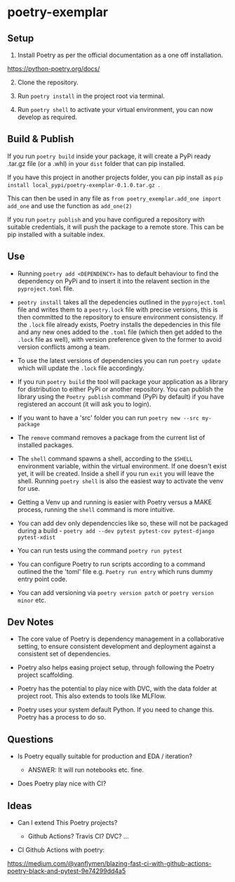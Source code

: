 # poetry-exemplar

## Setup

1. Install Poetry as per the official documentation as a one off installation.

https://python-poetry.org/docs/

2. Clone the repository.

3. Run ``poetry install`` in the project root via terminal.

4. Run ``poetry shell`` to activate your virtual environment, you can now develop as required.


## Build & Publish

If you run ``poetry build`` inside your package, it will create a PyPi ready .tar.gz file (or a .whl) in your ``dist`` folder that can pip installed.

If you have this project in another projects folder, you can pip install as ``pip install local_pypi/poetry-exemplar-0.1.0.tar.gz ``.

This can then be used in any file as ``from poetry_exemplar.add_one import add_one`` and use the function as ``add_one(2)``

If you run ``poetry publish`` and you have configured a repository with suitable credentials, it will push the package to a remote store. This can be pip installed with a suitable index.

## Use

- Running ``poetry add <DEPENDENCY>`` has to default behaviour to find the dependency on PyPi and to insert it into the relavent section in the ``pyproject.toml`` file.

- ``peotry install`` takes all the depedencies outlined in the ``pyproject.toml`` file and writes them to a ``peotry.lock`` file with precise versions, this is then committed to the repository to ensure environment consistency. If the ``.lock`` file already exists, Poetry installs the depedencies in this file and any new ones added to the ``.toml`` file (which then get added to the ``.lock`` file as well), with version preference given to the former to avoid version conflicts among a team.

- To use the latest versions of dependencies you can run ``poetry update`` which will update the ``.lock`` file accordingly.

- If you run ``poetry build`` the tool will package your application as a library for distribution to either PyPi or another repository. You can publish the library using the ``Poetry publish`` command (PyPi by default) if you have registered an account (it will ask you to login).

- If you want to have a 'src' folder you can run ``poetry new --src my-package``

- The ``remove`` command removes a package from the current list of installed packages.

- The ``shell`` command spawns a shell, according to the ``$SHELL`` environment variable, within the virtual environment. If one doesn't exist yet, it will be created. Inside a shell if you run ``exit`` you will leave the shell. Running ``poetry shell`` is also the easiest way to activate the venv for use.

- Getting a Venv up and running is easier with Poetry versus a MAKE process, running the ``shell`` command is more intuitive.

- You can add dev only dependenccies like so, these will not be packaged during a build - ``poetry add --dev pytest pytest-cov pytest-django pytest-xdist``

- You can run tests using the command ``poetry run pytest``

- You can configure Poetry to run scripts according to a command outlined the the 'toml' file e.g. ``Poetry run entry`` which runs dummy entry point code.

- You can add versioning via ``poetry version patch`` or ``poetry version minor`` etc.

## Dev Notes

- The core value of Poetry is dependency management in a collaborative setting, to ensure consistent development and deployment against a consistent set of dependencies.

- Poetry also helps easing project setup, through following the Poetry project scaffolding.

- Poetry has the potential to play nice with DVC, with the data folder at project root. This also extends to tools like MLFlow.

- Poetry uses your system default Python. If you need to change this. Poetry has a process to do so.


## Questions

- Is Poetry equally suitable for production and EDA / iteration?
    - ANSWER: It will run notebooks etc. fine.

- Does Poetry play nice with CI?

## Ideas

- Can I extend This Poetry projects?
    - Github Actions? Travis CI? DVC? ...

- CI Github Actions with poetry:

https://medium.com/@vanflymen/blazing-fast-ci-with-github-actions-poetry-black-and-pytest-9e74299dd4a5
